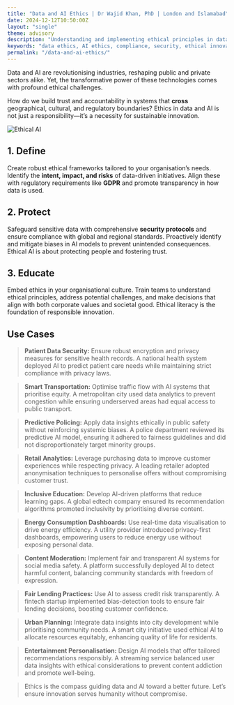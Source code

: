 ```yaml
---
title: "Data and AI Ethics | Dr Wajid Khan, PhD | London and Islamabad"
date: 2024-12-12T10:50:00Z
layout: "single"
theme: advisory
description: "Understanding and implementing ethical principles in data and AI for responsible innovation."
keywords: "data ethics, AI ethics, compliance, security, ethical innovation, responsible data"
permalink: "/data-and-ai-ethics/"
---
```


Data and AI are revolutionising industries, reshaping public and private sectors alike. Yet, the transformative power of these technologies comes with profound ethical challenges. 

How do we build trust and accountability in systems that **cross** geographical, cultural, and regulatory boundaries? Ethics in data and AI is not just a responsibility—it’s a necessity for sustainable innovation.

![Ethical AI](/images/wk004.jpg)

## 1. **Define**

Create robust ethical frameworks tailored to your organisation’s needs. Identify the **intent, impact, and risks** of data-driven initiatives. Align these with regulatory requirements like **GDPR** and promote transparency in how data is used.

## 2. **Protect**

Safeguard sensitive data with comprehensive **security protocols** and ensure compliance with global and regional standards. Proactively identify and mitigate biases in AI models to prevent unintended consequences. Ethical AI is about protecting people and fostering trust.

## 3. **Educate**

Embed ethics in your organisational culture. Train teams to understand ethical principles, address potential challenges, and make decisions that align with both corporate values and societal good. Ethical literacy is the foundation of responsible innovation.

## Use Cases

> **Patient Data Security:** Ensure robust encryption and privacy measures for sensitive health records.  A national health system deployed AI to predict patient care needs while maintaining strict compliance with privacy laws.

> **Smart Transportation:** Optimise traffic flow with AI systems that prioritise equity.  A metropolitan city used data analytics to prevent congestion while ensuring underserved areas had equal access to public transport.

> **Predictive Policing:** Apply data insights ethically in public safety without reinforcing systemic biases.  A police department reviewed its predictive AI model, ensuring it adhered to fairness guidelines and did not disproportionately target minority groups.

> **Retail Analytics:** Leverage purchasing data to improve customer experiences while respecting privacy.  A leading retailer adopted anonymisation techniques to personalise offers without compromising customer trust.

> **Inclusive Education:** Develop AI-driven platforms that reduce learning gaps.  A global edtech company ensured its recommendation algorithms promoted inclusivity by prioritising diverse content.

> **Energy Consumption Dashboards:** Use real-time data visualisation to drive energy efficiency.  A utility provider introduced privacy-first dashboards, empowering users to reduce energy use without exposing personal data.

> **Content Moderation:** Implement fair and transparent AI systems for social media safety.  A platform successfully deployed AI to detect harmful content, balancing community standards with freedom of expression.

> **Fair Lending Practices:** Use AI to assess credit risk transparently.  A fintech startup implemented bias-detection tools to ensure fair lending decisions, boosting customer confidence.

> **Urban Planning:** Integrate data insights into city development while prioritising community needs.  A smart city initiative used ethical AI to allocate resources equitably, enhancing quality of life for residents.

> **Entertainment Personalisation:** Design AI models that offer tailored recommendations responsibly.  A streaming service balanced user data insights with ethical considerations to prevent content addiction and promote well-being.

> Ethics is the compass guiding data and AI toward a better future. Let’s ensure innovation serves humanity without compromise.